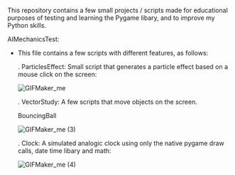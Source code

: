 This repository contains a few small projects / scripts made for educational purposes of testing and learning the Pygame libary, and to improve my Python skills.

AIMechanicsTest:
- This file contains a few scripts with different features, as follows:

   . ParticlesEffect: Small script that generates a particle effect based on a mouse click on the screen:

    ![GIFMaker_me](https://github.com/user-attachments/assets/2131a91b-39d3-4018-89e9-bf32658e83ef)


  . VectorStudy: A few scripts that move objects on the screen.
  
   BouncingBall
  
   ![GIFMaker_me (3)](https://github.com/user-attachments/assets/d6faabfb-d558-4b43-8d04-729ab0547740)

  . Clock: A simulated analogic clock using only the native pygame draw calls, date time libary and math:
  
   ![GIFMaker_me (4)](https://github.com/user-attachments/assets/3dcf77c3-33ed-4bff-bee3-91cbfed67ee2)

